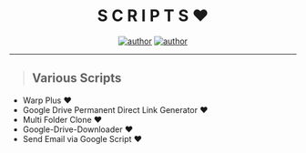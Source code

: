 <h1 align="center">S C R I P T S ❤️</h1> 

<p align="center">
<a href="https://sawankumar.gitlab.io/"><img alt="author" src="https://img.shields.io/badge/author-Sawan%20Kumar-red"/></a>
<a href="https://github.com/ellerbrock/open-source-badges/"><img alt="author" src="https://badges.frapsoft.com/os/v1/open-source.svg?v=103"/></a>
</p>

<hr>


> ## Various Scripts

- Warp Plus ❤️
- Google Drive Permanent Direct Link Generator ❤️
- Multi Folder Clone ❤️
- Google-Drive-Downloader ❤️
- Send Email via Google Script ❤️
